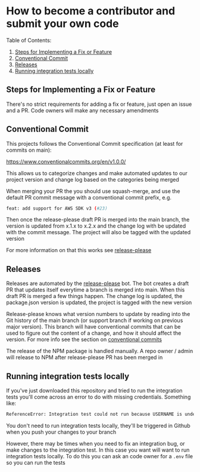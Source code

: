 # How to become a contributor and submit your own code

Table of Contents:

1. [Steps for Implementing a Fix or Feature](#steps-for-implementing-a-fix-or-feature)
2. [Conventional Commit](#conventional-commit)
3. [Releases](#releases)
4. [Running integration tests locally](#running-integration-tests-locally)

## Steps for Implementing a Fix or Feature

There's no strict requirements for adding a fix or feature, just open an issue and a PR. Code owners will make any necessary amendments

## Conventional Commit

This projects follows the Conventional Commit specification (at least for commits on main):

https://www.conventionalcommits.org/en/v1.0.0/

This allows us to categorize changes and make automated updates to our project version and change log based on the categories being merged

When merging your PR the you should use squash-merge, and use the default PR commit message with a conventional commit prefix, e.g.

```sh
feat: add support for AWS SDK v3 (#23)
```

Then once the release-please draft PR is merged into the main branch, the version is updated from x.1.x to x.2.x and the change log with be updated with the commit message. The project will also be tagged with the updated version

For more information on that this works see [release-please](https://github.com/googleapis/release-please)

## Releases

Releases are automated by the [release-please](https://github.com/googleapis/release-please) bot. The bot creates a draft PR that updates itself everytime a branch is merged into main. When this draft PR is merged a few things happen. The change log is updated, the package.json version is updated, the project is tagged with the new version

Release-please knows what version numbers to update by reading into the Git history of the main branch (or support branch if working on previous major version). This branch will have conventional commits that can be used to figure out the content of a change, and how it should affect the version. For more info see the section on [conventional commits](#conventional-commit)

The release of the NPM package is handled manually. A repo owner / admin will release to NPM after release-please PR has been merged in

## Running integration tests locally

If you've just downloaded this repository and tried to run the integration tests you'll come across an error to do with missing credentials. Something like:

```sh
ReferenceError: Integration test could not run because USERNAME is undefined or empty
```

You don't need to run integration tests locally, they'll be triggered in Github when you push your changes to your branch

However, there may be times when you need to fix an integration bug, or make changes to the integration test. In this case you want will want to run integration tests locally. To do this you can ask an code owner for a `.env` file so you can run the tests
